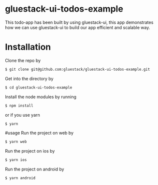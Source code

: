 # gluestack-ui-todos-example
This todo-app has been built by using gluestack-ui, this app demonstrates how we can use gluestack-ui to build our app efficient and scalable way.
# Installation 
Clone the repo by 
```sh
$ git clone git@github.com:gluestack/gluestack-ui-todos-example.git
```
Get into the directory by 
```sh
$ cd gluestack-ui-todos-example
```
Install the node modules by running 
```sh
$ npm install
```
or if you use yarn
```sh
$ yarn 
```
#usage
Run the project on web by 
```sh
$ yarn web
```
Run the project on ios by 
```sh
$ yarn ios 
```
Run the project on android by
```sh
$ yarn android
```



